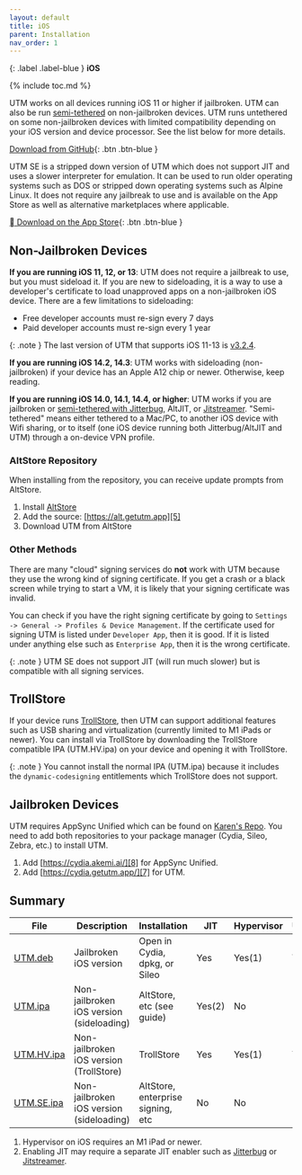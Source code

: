 ```yaml
---
layout: default
title: iOS
parent: Installation
nav_order: 1
---
```

{: .label .label-blue }
**iOS**

{% include toc.md %}

UTM works on all devices running iOS 11 or higher if jailbroken. UTM can also be run [semi-tethered][9] on non-jailbroken devices. UTM runs untethered on some non-jailbroken devices with limited compatibility depending on your iOS version and device processor. See the list below for more details.

[Download from GitHub](https://github.com/utmapp/UTM/releases/latest){: .btn .btn-blue }

UTM SE is a stripped down version of UTM which does not support JIT and uses a slower interpreter for emulation. It can be used to run older operating systems such as DOS or stripped down operating systems such as Alpine Linux. It does not require any jailbreak to use and is available on the App Store as well as alternative marketplaces where applicable.

[ Download on the App Store](https://apps.apple.com/us/app/utm-se-retro-pc-emulator/id1564628856){: .btn .btn-blue }

## Non-Jailbroken Devices

**If you are running iOS 11, 12, or 13**: UTM does not require a jailbreak to use, but you must sideload it. If you are new to sideloading, it is a way to use a developer's certificate to load unapproved apps on a non-jailbroken iOS device. There are a few limitations to sideloading:

* Free developer accounts must re-sign every 7 days
* Paid developer accounts must re-sign every 1 year

{: .note }
The last version of UTM that supports iOS 11-13 is [v3.2.4](https://github.com/utmapp/UTM/releases/tag/v3.2.4).

**If you are running iOS 14.2, 14.3**: UTM works with sideloading (non-jailbroken) if your device has an Apple A12 chip or newer. Otherwise, keep reading.

**If you are running iOS 14.0, 14.1, 14.4, or higher**: UTM works if you are jailbroken or [semi-tethered with Jitterbug][9], AltJIT, or [Jitstreamer][10]. "Semi-tethered" means either tethered to a Mac/PC, to another iOS device with Wifi sharing, or to itself (one iOS device running both Jitterbug/AltJIT and UTM) through a on-device VPN profile.

### AltStore Repository

When installing from the repository, you can receive update prompts from AltStore.

1. Install [AltStore][4]
2. Add the source: [https://alt.getutm.app][5]
3. Download UTM from AltStore

### Other Methods

There are many "cloud" signing services do **not** work with UTM because they use the wrong kind of signing certificate. If you get a crash or a black screen while trying to start a VM, it is likely that your signing certificate was invalid.

You can check if you have the right signing certificate by going to `Settings -> General -> Profiles & Device Management`. If the certificate used for signing UTM is listed under `Developer App`, then it is good. If it is listed under anything else such as `Enterprise App`, then it is the wrong certificate.

{: .note }
UTM SE does not support JIT (will run much slower) but is compatible with all signing services.

## TrollStore

If your device runs [TrollStore][11], then UTM can support additional features such as USB sharing and virtualization (currently limited to M1 iPads or newer). You can install via TrollStore by downloading the TrollStore compatible IPA (UTM.HV.ipa) on your device and opening it with TrollStore.

{: .note }
You cannot install the normal IPA (UTM.ipa) because it includes the `dynamic-codesigning` entitlements which TrollStore does not support.

## Jailbroken Devices

UTM requires AppSync Unified which can be found on [Karen's Repo][8]. You need to add both repositories to your package manager (Cydia, Sileo, Zebra, etc.) to install UTM.

1. Add [https://cydia.akemi.ai/][8] for AppSync Unified.
2. Add [https://cydia.getutm.app/][7] for UTM.

## Summary

| File | Description | Installation | JIT | Hypervisor | USB |
|------|------------|--------------|-----|-----------|-----|
| [UTM.deb](https://github.com/utmapp/UTM/releases/latest/download/UTM.deb) | Jailbroken iOS version | Open in Cydia, dpkg, or Sileo | Yes | Yes(1) | Yes |
| [UTM.ipa](https://github.com/utmapp/UTM/releases/latest/download/UTM.ipa) | Non-jailbroken iOS version (sideloading) | AltStore, etc (see guide) | Yes(2) | No | No |
| [UTM.HV.ipa](https://github.com/utmapp/UTM/releases/latest/download/UTM-HV.ipa) | Non-jailbroken iOS version (TrollStore) | TrollStore | Yes | Yes(1) | Yes |
| [UTM.SE.ipa](https://github.com/utmapp/UTM/releases/latest/download/UTM-SE.ipa) | Non-jailbroken iOS version (sideloading) | AltStore, enterprise signing, etc | No | No | No |

1. Hypervisor on iOS requires an M1 iPad or newer.
2. Enabling JIT may require a separate JIT enabler such as [Jitterbug][9] or [Jitstreamer][10].

  [1]: https://github.com/utmapp/UTM/releases/latest
  [2]: https://dantheman827.github.io/ios-app-signer/
  [3]: https://discord.gg/UV2RUgD
  [4]: https://altstore.io
  [5]: altstore://source?url=https://alt.getutm.app
  [6]: https://repo.dynastic.co/package/altdaemon
  [7]: cydia://url/https://cydia.saurik.com/api/share#?source=https://cydia.getutm.app/
  [8]: cydia://url/https://cydia.saurik.com/api/share#?source=https://cydia.akemi.ai/
  [9]: https://github.com/osy/Jitterbug
  [10]: https://github.com/jkcoxson/JitStreamer-EB
  [11]: https://github.com/opa334/TrollStore
